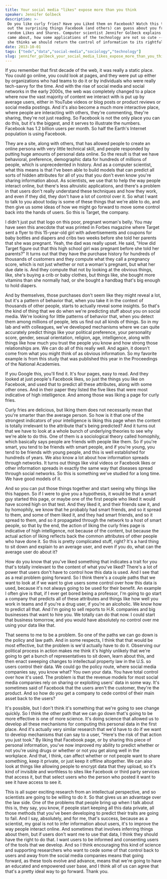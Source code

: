 ```yaml
---
title: Your social media "likes" expose more than you think
speaker: Jennifer Golbeck
description: >-
 Do you like curly fries? Have you Liked them on Facebook? Watch this talk to find
 out the surprising things Facebook (and others) can guess about you from your
 random Likes and Shares. Computer scientist Jennifer Golbeck explains how this
 came about, how some applications of the technology are not so cute -- and why
 she thinks we should return the control of information to its rightful owners.
date: 2013-10-01
tags: ["tedx","data","social-media","sociology","technology"]
slug: jennifer_golbeck_your_social_media_likes_expose_more_than_you_think
---
```


If you remember that first decade of the web, it was really a static place. You could go
online, you could look at pages, and they were put up either by organizations who had
teams to do it or by individuals who were really tech-savvy for the time. And with the
rise of social media and social networks in the early 2000s, the web was completely
changed to a place where now the vast majority of content we interact with is put up by
average users, either in YouTube videos or blog posts or product reviews or social media
postings. And it's also become a much more interactive place, where people are interacting
with others, they're commenting, they're sharing, they're not just reading. So Facebook is
not the only place you can do this, but it's the biggest, and it serves to illustrate the
numbers. Facebook has 1.2 billion users per month. So half the Earth's Internet population
is using Facebook.

They are a site, along with others, that has allowed people to create an online persona
with very little technical skill, and people responded by putting huge amounts of personal
data online. So the result is that we have behavioral, preference, demographic data for
hundreds of millions of people, which is unprecedented in history. And as a computer
scientist, what this means is that I've been able to build models that can predict all
sorts of hidden attributes for all of you that you don't even know you're sharing
information about. As scientists, we use that to help the way people interact online, but
there's less altruistic applications, and there's a problem in that users don't really
understand these techniques and how they work, and even if they did, they don't have a lot
of control over it. So what I want to talk to you about today is some of these things that
we're able to do, and then give us some ideas of how we might go forward to move some
control back into the hands of users. So this is Target, the company.

I didn't just put that logo on this poor, pregnant woman's belly. You may have seen this
anecdote that was printed in Forbes magazine where Target sent a flyer to this 15-year-old
girl with advertisements and coupons for baby bottles and diapers and cribs two weeks
before she told her parents that she was pregnant. Yeah, the dad was really upset. He
said, "How did Target figure out that this high school girl was pregnant before she told
her parents?" It turns out that they have the purchase history for hundreds of thousands
of customers and they compute what they call a pregnancy score, which is not just whether
or not a woman's pregnant, but what her due date is. And they compute that not by looking
at the obvious things, like, she's buying a crib or baby clothes, but things like, she
bought more vitamins than she normally had, or she bought a handbag that's big enough to
hold diapers.

And by themselves, those purchases don't seem like they might reveal a lot, but it's a
pattern of behavior that, when you take it in the context of thousands of other people,
starts to actually reveal some insights. So that's the kind of thing that we do when we're
predicting stuff about you on social media. We're looking for little patterns of behavior
that, when you detect them among millions of people, lets us find out all kinds of
things. So in my lab and with colleagues, we've developed mechanisms where we can quite
accurately predict things like your political preference, your personality score, gender,
sexual orientation, religion, age, intelligence, along with things like how much you trust
the people you know and how strong those relationships are. We can do all of this really
well. And again, it doesn't come from what you might think of as obvious information. So my
favorite example is from this study that was published this year in the Proceedings of the
National Academies.

If you Google this, you'll find it. It's four pages, easy to read. And they looked at just
people's Facebook likes, so just the things you like on Facebook, and used that to predict
all these attributes, along with some other ones. And in their paper they listed the five
likes that were most indicative of high intelligence. And among those was liking a page
for curly fries. 

Curly fries are delicious, but liking them does not necessarily mean that you're smarter
than the average person. So how is it that one of the strongest indicators of your
intelligence is liking this page when the content is totally irrelevant to the attribute
that's being predicted? And it turns out that we have to look at a whole bunch of
underlying theories to see why we're able to do this. One of them is a sociological theory
called homophily, which basically says people are friends with people like them. So if
you're smart, you tend to be friends with smart people, and if you're young, you tend to
be friends with young people, and this is well established for hundreds of years. We also
know a lot about how information spreads through networks. It turns out things like viral
videos or Facebook likes or other information spreads in exactly the same way that
diseases spread through social networks. So this is something we've studied for a long
time. We have good models of it.

And so you can put those things together and start seeing why things like this happen. So
if I were to give you a hypothesis, it would be that a smart guy started this page, or
maybe one of the first people who liked it would have scored high on that test. And they
liked it, and their friends saw it, and by homophily, we know that he probably had smart
friends, and so it spread to them, and some of them liked it, and they had smart friends,
and so it spread to them, and so it propagated through the network to a host of smart
people, so that by the end, the action of liking the curly fries page is indicative of
high intelligence, not because of the content, but because the actual action of liking
reflects back the common attributes of other people who have done it. So this is pretty
complicated stuff, right? It's a hard thing to sit down and explain to an average user,
and even if you do, what can the average user do about it?

How do you know that you've liked something that indicates a trait for you that's totally
irrelevant to the content of what you've liked? There's a lot of power that users don't
have to control how this data is used. And I see that as a real problem going forward. So
I think there's a couple paths that we want to look at if we want to give users some
control over how this data is used, because it's not always going to be used for their
benefit. An example I often give is that, if I ever get bored being a professor, I'm going
to go start a company that predicts all of these attributes and things like how well you
work in teams and if you're a drug user, if you're an alcoholic. We know how to predict
all that. And I'm going to sell reports to H.R. companies and big businesses that want to
hire you. We totally can do that now. I could start that business tomorrow, and you would
have absolutely no control over me using your data like that.

That seems to me to be a problem. So one of the paths we can go down is the policy and law
path. And in some respects, I think that that would be most effective, but the problem is
we'd actually have to do it. Observing our political process in action makes me think it's
highly unlikely that we're going to get a bunch of representatives to sit down, learn
about this, and then enact sweeping changes to intellectual property law in the U.S. so
users control their data. We could go the policy route, where social media companies say,
you know what? You own your data. You have total control over how it's used. The problem
is that the revenue models for most social media companies rely on sharing or exploiting 
users' data in some way. It's sometimes said of Facebook that the users aren't the
customer, they're the product. And so how do you get a company to cede control of their
main asset back to the users?

It's possible, but I don't think it's something that we're going to see change quickly. So
I think the other path that we can go down that's going to be more effective is one of
more science. It's doing science that allowed us to develop all these mechanisms for
computing this personal data in the first place. And it's actually very similar research
that we'd have to do if we want to develop mechanisms that can say to a user, "Here's the
risk of that action you just took." By liking that Facebook page, or by sharing this piece
of personal information, you've now improved my ability to predict whether or not you're
using drugs or whether or not you get along well in the workplace. And that, I think, can
affect whether or not people want to share something, keep it private, or just keep it
offline altogether. We can also look at things like allowing people to encrypt data that
they upload, so it's kind of invisible and worthless to sites like Facebook or third party
services that access it, but that select users who the person who posted it want to see it
have access to see it.

This is all super exciting research from an intellectual perspective, and so scientists
are going to be willing to do it. So that gives us an advantage over the law side. One of
the problems that people bring up when I talk about this is, they say, you know, if people
start keeping all this data private, all those methods that you've been developing to
predict their traits are going to fail. And I say, absolutely, and for me, that's success,
because as a scientist, my goal is not to infer information about users, it's to improve
the way people interact online. And sometimes that involves inferring things about them,
but if users don't want me to use that data, I think they should have the right to do
that. I want users to be informed and consenting users of the tools that we develop. And so
I think encouraging this kind of science and supporting researchers who want to cede some
of that control back to users and away from the social media companies means that going
forward, as these tools evolve and advance, means that we're going to have an educated and
empowered user base, and I think all of us can agree that that's a pretty ideal way to go
forward. Thank you.

<!--
ad_duration=3.33
event="TEDxMidAtlantic 2013"
external_start_time=0
has_talk_citation=1
intro_duration=11.82
is_subtitle_required="False"
is_talk_featured="True"
language="en"
language_swap="False"
native_language="en"
number_of_related_talks=6
number_of_speakers=1
number_of_subtitled_videos=31
number_of_tags=5
number_of_talk_download_languages=31
number_of_talk_more_resources=1
number_of_talk_recommendations=1
number_of_talks_take_actions=0
post_ad_duration=0.83
published_timestamp="2014-04-03 14:57:05"
recording_date="2013-10-01"
speaker_description="Computer scientist"
speaker_is_published=1
speaker_name="Jennifer Golbeck"
talk_name="Your social media \"likes\" expose more than you think"
talk_recommendations_blurb="The computer scientist shares two articles she wrote to explore different angles of the social media and privacy debate."
talks_tags=["tedx","data","social-media","sociology","technology"]
talks_take_action=[]
url_audio="https://download.ted.com/talks/JenniferGolbeck_2013X.mp3?apikey=acme-roadrunner"
url_photo_speaker="https://pe.tedcdn.com/images/ted/6441b030ab69f5ad1acadc622380556d7a7a1dcb_254x191.jpg"
url_photo_talk="https://pe.tedcdn.com/images/ted/ca07fd2063e0b3fbd34eb18890d6512da7ee73e3_1600x1200.jpg"
url_webpage="https://www.ted.com/talks/jennifer_golbeck_your_social_media_likes_expose_more_than_you_think"
video_type_name="TEDx Talk"
-->